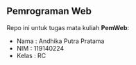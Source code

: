 ## Pemrograman Web

Repo ini untuk tugas mata kuliah **PemWeb**:

- Nama : Andhika Putra Pratama
- NIM : 119140224
- Kelas : RC
